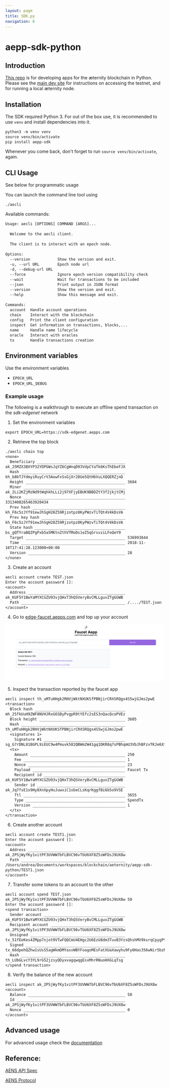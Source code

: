```yaml
---
layout: page
title: SDK.py
navigation: 6
---
```


# aepp-sdk-python

## Introduction

[This repo](https://github.com/aeternity/aepp-sdk-python) is for developing apps for the æternity blockchain in Python. Please see the [main dev site](https://dev.aepps.com) for instructions on accessing the testnet, and for running a local æternity node.

## Installation

The SDK required Python 3. For out of the box use, it is recommended to use
`venv` and install dependencies into it.

```
python3 -m venv venv
source venv/bin/activate
pip install aepp-sdk
```

Whenever you come back, don't forget to run `source venv/bin/activate`, again.

## CLI Usage

See below for programmatic usage

You can launch the command line tool using

```
./aecli
```

Available commands:

```
Usage: aecli [OPTIONS] COMMAND [ARGS]...

  Welcome to the aecli client.

  The client is to interact with an epoch node.

Options:
  --version            Show the version and exit.
  -u, --url URL        Epoch node url
  -d, --debug-url URL
  --force              Ignore epoch version compatibility check
  --wait               Wait for transactions to be included
  --json               Print output in JSON format
  --version            Show the version and exit.
  --help               Show this message and exit.

Commands:
  account  Handle account operations
  chain    Interact with the blockchain
  config   Print the client configuration
  inspect  Get information on transactions, blocks,...
  name     Handle name lifecycle
  oracle   Interact with oracles
  tx       Handle transactions creation
```

## Environment variables

Use the environment variables
- `EPOCH_URL`
- `EPOCH_URL_DEBUG`

### Example usage

The following is a walkthrough to execute an offline spend transaction on the *sdk-edgenet* network

1. Set the environment variables
```
export EPOCH_URL=https://sdk-edgenet.aepps.com
```
2. Retrieve the top block 
```
./aecli chain top
<none>
  Beneficiary _______________________________________ ak_25MZX3BXYP32YDPGWsJqYZ6CgWnqD93VdpCYaTk6KsThEbeFJX
  Hash ______________________________________________ kh_b8bTJYdmyiRuyCrV3AowFxSsGjXr28Ue5QtHbVuLXQQERZjnD
  Height ____________________________________________ 3604
  Miner _____________________________________________ ak_2Li2KZjMzNd9tWqhkhLLi2j97XFjyEBUK9BBDZtY3f2jkjtCMj
  Nonce _____________________________________________ 3313408265463920434
  Prev hash _________________________________________ kh_F6c5zJYf91ewJhSgH28Z59Rjzotpz8KyPWzvTiTQt4V4kDsVA
  Prev key hash _____________________________________ kh_F6c5zJYf91ewJhSgH28Z59Rjzotpz8KyPWzvTiTQt4V4kDsVA
  State hash ________________________________________ bs_gQTYraBQZPgPxb5a5MKtnZthVTMoDs1eZ5qGrsvziLFoQeY9
  Target ____________________________________________ 536993844
  Time ______________________________________________ 2018-11-16T17:41:28.123000+00:00
  Version ___________________________________________ 28
</none>
```

3. Create an account

```
aecli account create TEST.json
Enter the account password []: 
<account>
  Address ___________________________________________ ak_KUF5Y1BwYaMYXCGZU93vjQHxT3hQSVeryBvCMLLguvZTgGGWB
  Path ______________________________________________ /..../TEST.json
</account>
```

4. Go to [edge-faucet.aepps.com](https://edge-faucet.aepps.com) and top up your account

![](docs/assets/images/faucet.png)

5. Inspect the transaction reported by the faucet app
```
aecli inspect th_uMTuHHgk2RHVjWktNXUKSfPBNjirCRXSRQgx4S5wjGJms2pwE
<transaction>
  Block hash ________________________________________ mh_25fkUuH9ZWF8NVHJRxG6SByPvgpR9tYEfc2sES3nQacQcoPVEz
  Block height ______________________________________ 3605
  Hash ______________________________________________ th_uMTuHHgk2RHVjWktNXUKSfPBNjirCRXSRQgx4S5wjGJms2pwE
  <signatures 1>
    Signature #1 ____________________________________ sg_G7rDNL81BGPL9iEUC9w4Pmuvk582QBWm2W41gq1DKR8q7sPBhqmU3VbJhBFzvTKJe6XfkRDWd1rF6kmF86aqyw78g6G76
  <tx>
    Amount __________________________________________ 250
    Fee _____________________________________________ 1
    Nonce ___________________________________________ 23
    Payload _________________________________________ Faucet Tx
    Recipient id ____________________________________ ak_KUF5Y1BwYaMYXCGZU93vjQHxT3hQSVeryBvCMLLguvZTgGGWB
    Sender id _______________________________________ ak_Jq7fsE1x9Hy8XnXpyHuJuwxiC1xbeCLsKqrKggfBi6b5o9VSE
    Ttl _____________________________________________ 3655
    Type ____________________________________________ SpendTx
    Version _________________________________________ 1
  </tx>
</transaction>
```

6. Create another account

```
aecli account create TEST1.json
Enter the account password []: 
<account>
  Address ___________________________________________ ak_2PSjWyfKy1vitPF3UVWW7bFLBVC96vTbU6XF8Z5sWFDsJ9UX8w
  Path ______________________________________________ /Users/andrea/Documents/workspaces/blockchain/aeternity/aepp-sdk-python/TEST1.json
</account>
```
 

7. Transfer some tokens to an account to the other 

```
aecli account spend TEST.json ak_2PSjWyfKy1vitPF3UVWW7bFLBVC96vTbU6XF8Z5sWFDsJ9UX8w 50
Enter the account password []: 
<spend transaction>
  Sender account ____________________________________ ak_KUF5Y1BwYaMYXCGZU93vjQHxT3hQSVeryBvCMLLguvZTgGGWB
  Recipient account _________________________________ ak_2PSjWyfKy1vitPF3UVWW7bFLBVC96vTbU6XF8Z5sWFDsJ9UX8w
  Unsigned __________________________________________ tx_51fEeKes4ZMpp7njot9VTwFQQCmU4EHgc2U6EzU8dm3TuvB3YzsQhshMV9ksrqCpygPtQyHoMxzC3XXW5QJmADyo8WUJogjrTtgkGXmB88JfVncVC6
  Signed ____________________________________________ tx_66dpehQZhw1sUsS5agWkmDMYasvWBYFoagoMEsFatXUaXawyhu9Fy6Has356wNir5bzN567qtLTSxmYr2LpEFN6DMpktFp2YPWtfmGAm8Wcjr2qcXWHS32dBMA1va3CfkS7o5bdzFVVjohhVaN2BPnECJBnJGJHBdJBuQCadeCnY4PWEH5dbdGij3iLADgBjRCCyGomQsuz594heQL8Bhaf
  Hash ______________________________________________ th_LUbGLvcY3YL9rG52jzsyQDyxvagqwqgEsxMhrRNuoHXGLqTsg
</spend transaction>
```

8. Verify the balance of the new account 
```
aecli inspect ak_2PSjWyfKy1vitPF3UVWW7bFLBVC96vTbU6XF8Z5sWFDsJ9UX8w
<account>
  Balance ___________________________________________ 50
  Id ________________________________________________ ak_2PSjWyfKy1vitPF3UVWW7bFLBVC96vTbU6XF8Z5sWFDsJ9UX8w
  Nonce _____________________________________________ 0
</account>
```

## Advanced usage

For advanced usage check the [documentation](docs)


## Reference:

[AENS API Spec](https://github.com/aeternity/protocol/blob/master/epoch/api/naming_system_api_usage.md)

[AENS Protocol](https://github.com/aeternity/protocol/blob/master/AENS.md)
